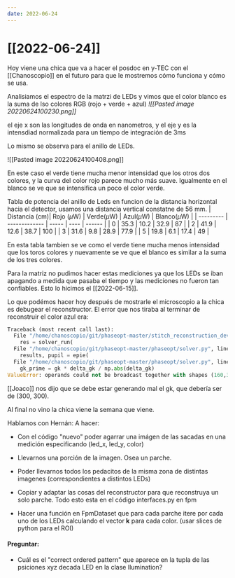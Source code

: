 ```yaml
---
date: 2022-06-24
---
```

# [[2022-06-24]]
Hoy viene una chica que va a hacer el posdoc en y-TEC con el [[Chanoscopio]] en el futuro para que le mostremos cómo funciona y cómo se usa.

Analisiamos el espectro de la matrzi de LEDs y vimos que el color blanco es la suma de lso colores RGB (rojo + verde + azul)
*![[Pasted image 20220624100230.png]]*

el eje x son las longitudes de onda en nanometros, y el eje y es la intensdiad normalizada para un tiempo de integración de 3ms

Lo mismo se observa para el anillo de LEDs.

![[Pasted image 20220624100408.png]]

En este caso el verde tiene mucha menor intensidad que los otros dos colores, y la curva del color rojo parece mucho más suave. Igualmente en el blanco se ve que se intensifica un poco el color verde. 

Tabla de potencia del anillo de Leds en funcion de la distancia horizontal hacia el detector,  usamos una distancia vertical constatne de 56 mm.
| Distancia (cm)| Rojo ($\mu$W) | Verde($\mu$W) | Azul($\mu$W) | Blanco($\mu$W) |
| --------- | ------------- | ----- | ---- | ------ |
| 0       | 35.3          | 10.2  | 32.9 | 87     |
| 2       | 41.9          | 12.6  | 38.7 | 100    |
| 3       | 31.6          | 9.8   | 28.9 | 77.9   |
| 5       | 19.8          | 6.1   | 17.4 | 49     |

En esta tabla tambien se ve como el verde tiene mucha menos intensidad que los toros colores y nuevamente se ve que el blanco es similar a la suma de los tres colores. 

Para la matriz no pudimos hacer estas mediciones ya que los LEDs se iban apagando a medida que pasaba el tiempo y las mediciones no fueron tan confiables. Esto lo hicimos el [[2022-06-15]].

Lo que podémos hacer hoy después de mostrarle el microscopio a la chica es debugear el reconstructor. El error que nos tiraba al terminar de reconstruir el color azul era:

```python
Traceback (most recent call last):
  File "/home/chanoscopio/git/phaseopt-master/stitch_reconstruction_dev.py", line 77, in <module>
    res = solver_run(
  File "/home/chanoscopio/git/phaseopt-master/phaseopt/solver.py", line 1110, in solver_run
    results, pupil = epie(
  File "/home/chanoscopio/git/phaseopt-master/phaseopt/solver.py", line 403, in epie
    gk_prime = gk * delta_gk / np.abs(delta_gk)
ValueError: operands could not be broadcast together with shapes (160,300) (300,300)
```

[[Joaco]] nos dijo que se debe estar generando mal el gk, que debería ser de (300, 300).

Al final no vino la chica viene la semana que viene.

Hablamos con Hernán:
A hacer:
 - Con el código "nuevo" poder agarrar una imágen de las sacadas en una medición especificando (led_x, led_y, color)
 - Llevarnos una porción de la imagen. Osea un parche.
 - Poder llevarnos todos los pedacitos de la misma zona de distintas imagenes (correspondientes a distintos LEDs)
 - Copiar y adaptar las cosas del reconstructor para que reconstruya un solo parche.
  Todo esto esta en el código interfaces.py en fpm
  
- Hacer una función en FpmDataset que para cada parche itere por cada uno de los LEDs calculando el vector **k** para cada color. (usar slices de python para el ROI)

#### Preguntar:
- Cuál es el "correct ordered pattern" que aparece en la tupla de las psiciones xyz decada LED en la clase Ilumination?